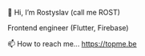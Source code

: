 👋 Hi, I’m Rostyslav (call me ROST)

Frontend engineer (Flutter, Firebase)

📫 How to reach me... https://topme.be
